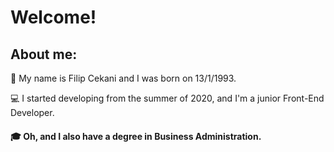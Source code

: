 # Welcome!
## About me:
:wave: My name is Filip Cekani and I was born on 13/1/1993.

:computer: I started developing from the summer of 2020, and I'm a junior Front-End Developer.

#### :mortar_board: Oh, and I also have a degree in Business Administration.
